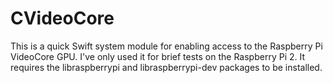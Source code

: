 # CVideoCore

This is a quick Swift system module for enabling access to the Raspberry Pi VideoCore GPU. I've only used it for brief tests on the Raspberry Pi 2. It requires the libraspberrypi and libraspberrypi-dev packages to be installed.
